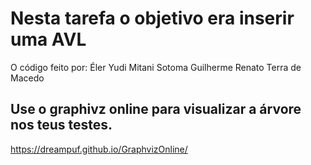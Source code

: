 # Nesta tarefa o objetivo era inserir uma AVL

O código feito por:
    Éler Yudi Mitani Sotoma
    Guilherme Renato Terra de Macedo

## Use o graphivz online para visualizar a árvore nos teus testes.

https://dreampuf.github.io/GraphvizOnline/
